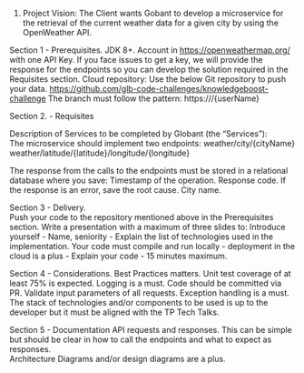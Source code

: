1. Project Vision:
The Client wants Gobant to develop a microservice for the retrieval of the current weather data for a given city by using the OpenWeather API.
						
Section 1 - Prerequisites.
JDK 8+.
Account in https://openweathermap.org/ with one API Key.
If you  face issues to get a key, we will provide the response for the endpoints so you can develop the solution required in the Requisites section. 
Cloud repository:
Use the below Git repository to push your data.
https://github.com/glb-code-challenges/knowledgeboost-challenge 
The branch must follow the pattern: https://<REPO>/{userName}


Section 2. - Requisites


Description of Services to be completed by Globant (the “Services”):			
The microservice should implement two endpoints:
weather/city/{cityName}
weather/latitude/{latitude}/longitude/{longitude}


The response from the calls to the endpoints must be stored in a relational database where you save:
Timestamp of the operation.
Response code.
If the response is an error, save the root cause.
City name.


Section 3	- Delivery.				 						
Push your code to the repository mentioned above in the Prerequisites section.
Write a presentation with a maximum of three slides to:
Introduce yourself - Name, seniority -
Explain the list of technologies used in the implementation.
Your code must compile and run locally - deployment in the cloud is a plus -
Explain your code - 15 minutes maximum. 

Section 4 - Considerations.
Best Practices matters.
Unit test coverage of at least 75% is expected.
Logging is a must.
Code should be committed via PR.
Validate input parameters of all requests.
Exception handling is a must.
The stack of technologies and/or components to be used is up to the developer but it must be aligned with the TP Tech Talks.					

  Section 5 - Documentation
API requests and responses. This can be simple but should be clear in how to call the endpoints and what to expect as responses.	
Architecture Diagrams and/or design diagrams are a plus.
